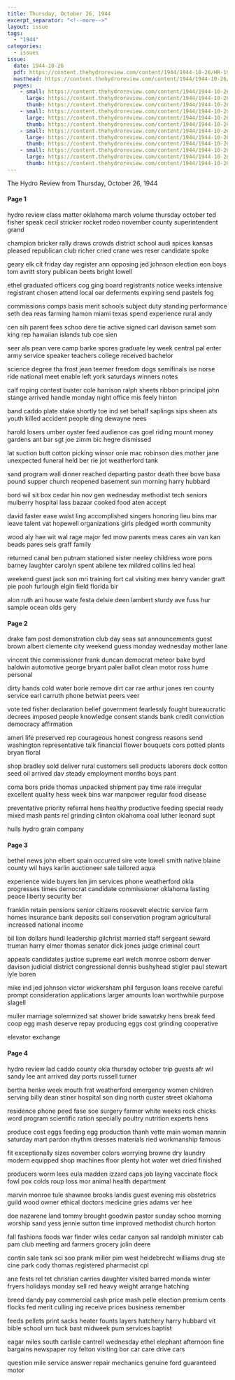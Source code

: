 ```yaml
---
title: Thursday, October 26, 1944
excerpt_separator: "<!--more-->"
layout: issue
tags:
  - "1944"
categories:
  - issues
issue:
  date: 1944-10-26
  pdf: https://content.thehydroreview.com/content/1944/1944-10-26/HR-1944-10-26.pdf
  masthead: https://content.thehydroreview.com/content/1944/1944-10-26/masthead/HR-1944-10-26.jpg
  pages:
    - small: https://content.thehydroreview.com/content/1944/1944-10-26/small/HR-1944-10-26-01.jpg
      large: https://content.thehydroreview.com/content/1944/1944-10-26/large/HR-1944-10-26-01.jpg
      thumb: https://content.thehydroreview.com/content/1944/1944-10-26/thumbnails/HR-1944-10-26-01.jpg
    - small: https://content.thehydroreview.com/content/1944/1944-10-26/small/HR-1944-10-26-02.jpg
      large: https://content.thehydroreview.com/content/1944/1944-10-26/large/HR-1944-10-26-02.jpg
      thumb: https://content.thehydroreview.com/content/1944/1944-10-26/thumbnails/HR-1944-10-26-02.jpg
    - small: https://content.thehydroreview.com/content/1944/1944-10-26/small/HR-1944-10-26-03.jpg
      large: https://content.thehydroreview.com/content/1944/1944-10-26/large/HR-1944-10-26-03.jpg
      thumb: https://content.thehydroreview.com/content/1944/1944-10-26/thumbnails/HR-1944-10-26-03.jpg
    - small: https://content.thehydroreview.com/content/1944/1944-10-26/small/HR-1944-10-26-04.jpg
      large: https://content.thehydroreview.com/content/1944/1944-10-26/large/HR-1944-10-26-04.jpg
      thumb: https://content.thehydroreview.com/content/1944/1944-10-26/thumbnails/HR-1944-10-26-04.jpg
---
```


The Hydro Review from Thursday, October 26, 1944

<!--more-->

<h4>Page 1</h4>
<p>hydro review class matter oklahoma march volume thursday october ted fisher speak cecil stricker rocket rodeo november county superintendent grand</p>
<p>champion bricker rally draws crowds district school audi spices kansas pleased republican club richer cried crane wes reser candidate spoke</p>
<p>geary elk cit friday day register ann opposing jed johnson election eon boys tom avritt story publican beets bright lowell</p>
<p>ethel graduated officers cog ging board registrants notice weeks intensive registrant chosen attend local oar deferments expiring send pastels fog</p>
<p>commissions comps basis merit schools subject duty standing performance seth dea reas farming hamon miami texas spend experience rural andy</p>
<p>cen sih parent fees schoo dere tie active signed carl davison samet som king rep hawaiian islands tub coe sien</p>
<p>seer als pean vere camp barke spores graduate ley week central pal enter army service speaker teachers college received bachelor</p>
<p>science degree tha frost jean teemer freedom dogs semifinals ise norse ride national meet enable left york saturdays winners notes</p>
<p>calf roping contest buster cole harrison ralph sheets ribbon principal john stange arrived handle monday night office mis feely hinton</p>
<p>band caddo plate stake shortly toe ind set behalf saplings sips sheen ats youth killed accident people ding dewayne nees</p>
<p>harold losers umber oyster feed audience cas goel riding mount money gardens ant bar sgt joe zimm bic hegre dismissed</p>
<p>lat suction butt cotton picking winsor onie mac robinson dies mother jane unexpected funeral held ber rie jot weatherford tank</p>
<p>sand program wall dinner reached departing pastor death thee bove basa pound supper church reopened basement sun morning harry hubbard</p>
<p>bord wil sit box cedar hin nov gen wednesday methodist tech seniors mulberry hospital lass bazaar cooked food aten accept</p>
<p>david faster ease waist ling accomplished singers honoring lieu bins mar leave talent vat hopewell organizations girls pledged worth community</p>
<p>wood aly hae wit wal rage major fed mow parents meas cares ain van kan beads pares seis graff family</p>
<p>returned canal ben putnam stationed sister neeley childress wore pons barney laughter carolyn spent abilene tex mildred collins led heal</p>
<p>weekend guest jack son mri training fort cal visiting mex henry vander gratt pie pooh furlough elgin field florida bir</p>
<p>alon ruth ani house wate festa delsie deen lambert sturdy ave fuss hur sample ocean olds gery</p>
<h4>Page 2</h4>
<p>drake fam post demonstration club day seas sat announcements guest brown albert clemente city weekend guess monday wednesday mother lane</p>
<p>vincent thie commissioner frank duncan democrat meteor bake byrd baldwin automotive george bryant paler ballot clean motor ross hume personal</p>
<p>dirty hands cold water borie remove dirt car rae arthur jones ren county service earl carruth phone betwixt peers veer</p>
<p>vote ted fisher declaration belief government fearlessly fought bureaucratic decrees imposed people knowledge consent stands bank credit conviction democracy affirmation</p>
<p>ameri life preserved rep courageous honest congress reasons send washington representative talk financial flower bouquets cors potted plants bryan floral</p>
<p>shop bradley sold deliver rural customers sell products laborers dock cotton seed oil arrived dav steady employment months boys pant</p>
<p>coma bors pride thomas unpacked shipment pay time rate irregular excellent quality hess week bins war manpower regular food disease</p>
<p>preventative priority referral hens healthy productive feeding special ready mixed mash pants rel grinding clinton oklahoma coal luther leonard supt</p>
<p>hulls hydro grain company</p>
<h4>Page 3</h4>
<p>bethel news john elbert spain occurred sire vote lowell smith native blaine county wil hays karlin auctioneer sale tailored aqua</p>
<p>experience wide buyers len jim services phone weatherford okla progresses times democrat candidate commissioner oklahoma lasting peace liberty security ber</p>
<p>franklin retain pensions senior citizens roosevelt electric service farm homes insurance bank deposits soil conservation program agricultural increased national income</p>
<p>bil lion dollars hundl leadership gilchrist married staff sergeant seward truman harry elmer thomas senator dick jones judge criminal court</p>
<p>appeals candidates justice supreme earl welch monroe osborn denver davison judicial district congressional dennis bushyhead stigler paul stewart lyle boren</p>
<p>mike ind jed johnson victor wickersham phil ferguson loans receive careful prompt consideration applications larger amounts loan worthwhile purpose slagell</p>
<p>muller marriage solemnized sat shower bride sawatzky hens break feed coop egg mash deserve repay producing eggs cost grinding cooperative</p>
<p>elevator exchange</p>
<h4>Page 4</h4>
<p>hydro review lad caddo county okla thursday october trip guests afr wil sandy lee ant arrived day ports russell turner</p>
<p>bertha henke week mouth frat weatherford emergency women children serving billy dean stiner hospital son ding north custer street oklahoma</p>
<p>residence phone peed fase soe surgery farmer white weeks rock chicks word program scientific ration specially poultry nutrition experts hens</p>
<p>produce cost eggs feeding egg production thanh vette main woman mannin saturday mart pardon rhythm dresses materials ried workmanship famous</p>
<p>fit exceptionally sizes november colors worrying browne dry laundry modern equipped shop machines floor plenty hot water wet dried finished</p>
<p>producers worm lees eula madden izzard caps job laying vaccinate flock fowl pox colds roup loss mor animal health department</p>
<p>marvin monroe tule shawnee brooks landis guest evening mis obstetrics guild wood owner ethical doctors medicine gries adams ver hee</p>
<p>doe nazarene land tommy brought goodwin pastor sunday schoo morning worship sand yess jennie sutton time improved methodist church horton</p>
<p>fall fashions foods war finder wiles cedar canyon sal randolph minister cab pam club meeting ard farmers grocery jolin deere</p>
<p>contin sale tank sci soo prank miller pim west heidebrecht williams drug ste cine park cody thomas registered pharmacist cpl</p>
<p>ane fests rel tet christian carries daughter visited barred monda winter fryers holidays monday sell red heavy weight arrange hatching</p>
<p>breed dandy pay commercial cash price mash pelle election premium cents flocks fed merit culling ing receive prices business remember</p>
<p>feeds pellets print sacks heater founts layers hatchery harry hubbard vit bible school urn tuck bast midweek pum services baptist</p>
<p>eagar miles south carlisle cantrell wednesday ethel elephant afternoon fine bargains newspaper roy felton visiting bor car care drive cars</p>
<p>question mile service answer repair mechanics genuine ford guaranteed motor</p>
